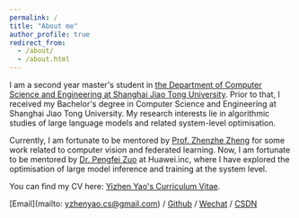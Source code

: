 ```yaml
---
permalink: /
title: "About me"
author_profile: true
redirect_from: 
  - /about/
  - /about.html
---
```


I am a second year master's student in [the Department of Computer Science and Engineering at Shanghai Jiao Tong University](https://www.cs.sjtu.edu.cn/). Prior to that, I received my Bachelor's degree in Computer Science and Engineering at Shanghai Jiao Tong University. My research interests lie in algorithmic studies of large language models and related system-level optimisation.

Currently, I am fortunate to be mentored by [Prof. Zhenzhe Zheng](https://zhengzhenzhe220.github.io/) for some work related to computer vision and federated learning. Now, I am fortunate to be mentored by [Dr. Pengfei Zuo](https://pfzuo.github.io/homepage/) at Huawei.inc, where I have explored the optimisation of large model inference and training at the system level.

You can find my CV here: [Yizhen Yao's Curriculum Vitae](../assets/Curriculum_Vitae.pdf).

[Email](mailto: yzhenyao.cs@gmail.com) / [Github](/preordinary) / [Wechat](../images/wechat.jpg) / [CSDN](https://blog.csdn.net/preor?spm=1000.2115.3001.5343)
